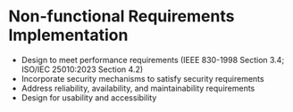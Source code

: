 # Non-functional Requirements Implementation
- Design to meet performance requirements (IEEE 830-1998 Section 3.4; ISO/IEC 25010:2023 Section 4.2)
- Incorporate security mechanisms to satisfy security requirements
- Address reliability, availability, and maintainability requirements
- Design for usability and accessibility